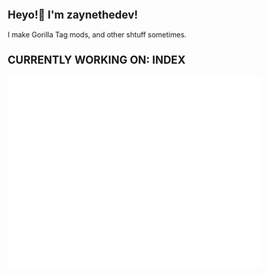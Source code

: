 ## Heyo!👋 I'm zaynethedev!
I make Gorilla Tag mods, and other shtuff sometimes.

## CURRENTLY WORKING ON: INDEX

<img src="/github-metrics.svg" width=500px height=auto>
